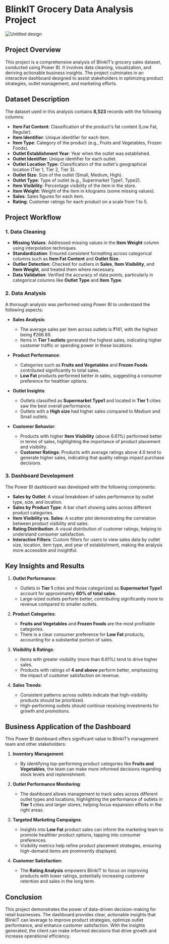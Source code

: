 # BlinkIT Grocery Data Analysis Project
![Untitled design](https://github.com/user-attachments/assets/7ba5415f-cb50-4973-977f-bf6800cc274d)

## Project Overview
This project is a comprehensive analysis of BlinkIT’s grocery sales dataset, conducted using Power BI. It involves data cleaning, visualization, and deriving actionable business insights. The project culminates in an interactive dashboard designed to assist stakeholders in optimizing product strategies, outlet management, and marketing efforts.



## Dataset Description

The dataset used in this analysis contains **8,523** records with the following columns:

- **Item Fat Content**: Classification of the product's fat content (Low Fat, Regular).
- **Item Identifier**: Unique identifier for each item.
- **Item Type**: Category of the product (e.g., Fruits and Vegetables, Frozen Foods).
- **Outlet Establishment Year**: Year when the outlet was established.
- **Outlet Identifier**: Unique identifier for each outlet.
- **Outlet Location Type**: Classification of the outlet's geographical location (Tier 1, Tier 2, Tier 3).
- **Outlet Size**: Size of the outlet (Small, Medium, High).
- **Outlet Type**: Type of outlet (e.g., Supermarket Type1, Type2).
- **Item Visibility**: Percentage visibility of the item in the store.
- **Item Weight**: Weight of the item in kilograms (some missing values).
- **Sales**: Sales figures for each item.
- **Rating**: Customer ratings for each product on a scale from 1 to 5.



## Project Workflow

### 1. Data Cleaning
- **Missing Values**: Addressed missing values in the **Item Weight** column using interpolation techniques.
- **Standardization**: Ensured consistent formatting across categorical columns such as **Item Fat Content** and **Outlet Size**.
- **Outlier Detection**: Checked for outliers in **Sales**, **Item Visibility**, and **Item Weight**, and treated them where necessary.
- **Data Validation**: Verified the accuracy of data points, particularly in categorical columns like **Outlet Type** and **Item Type**.

### 2. Data Analysis
A thorough analysis was performed using Power BI to understand the following aspects:

- **Sales Analysis**: 
  - The average sales per item across outlets is ₹141, with the highest being ₹266.89.
  - Items in **Tier 1 outlets** generated the highest sales, indicating higher customer traffic or spending power in these locations.

- **Product Performance**:
  - Categories such as **Fruits and Vegetables** and **Frozen Foods** contributed significantly to total sales.
  - **Low Fat** products performed better in sales, suggesting a consumer preference for healthier options.
  
- **Outlet Insights**:
  - Outlets classified as **Supermarket Type1** and located in **Tier 1** cities saw the best overall performance.
  - Outlets with a **High size** had higher sales compared to Medium and Small outlets.

- **Customer Behavior**:
  - Products with higher **Item Visibility** (above 6.61%) performed better in terms of sales, highlighting the importance of product placement and visibility.
  - **Customer Ratings**: Products with average ratings above 4.0 tend to generate higher sales, indicating that quality ratings impact purchase decisions.

### 3. Dashboard Development
The Power BI dashboard was developed with the following components:

- **Sales by Outlet**: A visual breakdown of sales performance by outlet type, size, and location.
- **Sales by Product Type**: A bar chart showing sales across different product categories.
- **Item Visibility vs. Sales**: A scatter plot demonstrating the correlation between product visibility and sales.
- **Rating Distribution**: A visual distribution of customer ratings, helping to understand consumer satisfaction.
- **Interactive Filters**: Custom filters for users to view sales data by outlet size, location, item type, and year of establishment, making the analysis more accessible and insightful.



## Key Insights and Results

1. **Outlet Performance**:
   - Outlets in **Tier 1** cities and those categorized as **Supermarket Type1** account for approximately **60% of total sales**.
   - Large-sized outlets perform better, contributing significantly more to revenue compared to smaller outlets.

2. **Product Categories**:
   - **Fruits and Vegetables** and **Frozen Foods** are the most profitable categories.
   - There is a clear consumer preference for **Low Fat** products, accounting for a substantial portion of sales.

3. **Visibility & Ratings**:
   - Items with greater visibility (more than 6.61%) tend to drive higher sales.
   - Products with ratings of **4 and above** perform better, emphasizing the impact of customer satisfaction on revenue.

4. **Sales Trends**:
   - Consistent patterns across outlets indicate that high-visibility products should be prioritized.
   - High-performing outlets should continue receiving investments for growth and promotions.



## Business Application of the Dashboard

This Power BI dashboard offers significant value to BlinkIT’s management team and other stakeholders:

1. **Inventory Management**:
   - By identifying top-performing product categories like **Fruits and Vegetables**, the team can make more informed decisions regarding stock levels and replenishment.

2. **Outlet Performance Monitoring**:
   - The dashboard allows management to track sales across different outlet types and locations, highlighting the performance of outlets in **Tier 1** cities and larger stores, helping focus expansion efforts in the right areas.

3. **Targeted Marketing Campaigns**:
   - Insights into **Low Fat** product sales can inform the marketing team to promote healthier product options, tapping into consumer preferences.
   - Visibility metrics help refine product placement strategies, ensuring high-demand items are prominently displayed.

4. **Customer Satisfaction**:
   - The **Rating Analysis** empowers BlinkIT to focus on improving products with lower ratings, potentially increasing customer retention and sales in the long term.



## Conclusion

This project demonstrates the power of data-driven decision-making for retail businesses. The dashboard provides clear, actionable insights that BlinkIT can leverage to improve product strategies, optimize outlet performance, and enhance customer satisfaction. With the insights generated, the client can make informed decisions that drive growth and increase operational efficiency.
